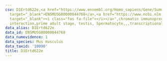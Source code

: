 ```yaml
---
csv: D1Ertd622e,<a href="https://www.ensembl.org/Homo_sapiens/Gene/Summary?db=core;g=ENSMUSG00000044768"
  target="_blank">ENSMUSG00000044768</a>,<a href="https://www.ncbi.nlm.nih.gov/pubmed/25450459"
  target="_blank"><i class="fas fa-file"></i></a>",chromatin immunoprecipitation assay,direct
  interaction,prime adult stage, testis, Spermatocyte,,,transcriptional regulation,
data_alias: D1Ertd622e
data_id: ENSMUSG00000044768
data_numevidence: 1
data_species: Mus musculus
data_taxid: '10090'
title: D1Ertd622e
---
```

